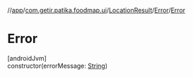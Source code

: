//[app](../../../../index.md)/[com.getir.patika.foodmap.ui](../../index.md)/[LocationResult](../index.md)/[Error](index.md)/[Error](-error.md)

# Error

[androidJvm]\
constructor(errorMessage: [String](https://kotlinlang.org/api/latest/jvm/stdlib/kotlin/-string/index.html))
